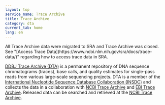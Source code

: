 ```yaml
---
layout: top
service_name: Trace Archive
title: Trace Archive
category: dta
current_tab: home
lang: en
---
```


<div class="attention" markdown="1">
All Trace Archive data were migrated to SRA and Trace Archive was closed.  
See "[Access Trace Data](https://www.ncbi.nlm.nih.gov/sra/docs/trace-data/)" regarding how to access trace data in SRA.
</div>

[DDBJ Trace Archive (DTA)](index-e.html) is a permanent repository of
DNA sequence chromatograms (traces), base calls, and quality estimates
for single-pass reads from various large-scale sequencing projects. DTA
is a member of the [International Nucleotide Sequence Database
Collaboration (INSDC)](/about/insdc-e.html) and collects the data in a
collaboration with [NCBI Trace
Archive](https://www.ncbi.nlm.nih.gov/Traces/trace.cgi) and [EBI Trace
Archive](https://www.ebi.ac.uk/ena/). Released data can be searched and
retrieved at the [NCBI Trace
Archive](https://www.ncbi.nlm.nih.gov/Traces/trace.cgi).
